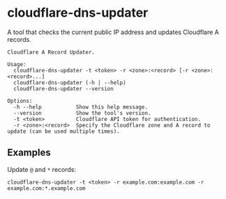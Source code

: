 # cloudflare-dns-updater
A tool that checks the current public IP address and updates Cloudflare A records.

```
Cloudflare A Record Updater.

Usage:
  cloudflare-dns-updater -t <token> -r <zone>:<record> [-r <zone>:<record>...]
  cloudflare-dns-updater (-h | --help)
  cloudflare-dns-updater --version

Options:
  -h --help           Show this help message.
  --version           Show the tool's version.
  -t <token>          Cloudflare API token for authentication.
  -r <zone>:<record>  Specify the Cloudflare zone and A record to update (can be used multiple times).
```

## Examples

Update `@` and `*` records:

```
cloudflare-dns-updater -t <token> -r example.com:example.com -r example.com:*.example.com
```
